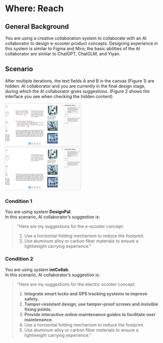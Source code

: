 # Where: Reach

## General Background
You are using a creative collaboration system to collaborate with an AI collaborator to design e-scooter product concepts. Designing experience in this system is similar to Figma and Miro; the basic abilities of the AI collaborator are similar to ChatGPT, ChatGLM, and Yiyan.

## Scenario
After multiple iterations, the text fields A and B in the canvas (Figure 1) are hidden. AI collaborator and you are currently in the final design stage, during which the AI ​​collaborator gives suggestions. (Figure 2 shows the interface you see when checking the hidden content)

<img src="../../img/RQ2/Where/Reach-intro.webp" style="border: .5px solid Gainsboro; max-width: 49%; margin-right: 4px;">
<img src="../../img/RQ2/Where/Reach-intro2.webp" style="border: .5px solid Gainsboro; max-width: 49%;">

### Condition 1
You are using system **DesignPal**.<br>
In this scenario, AI ​​collaborator’s suggestion is:

> "Here are my suggestions for the e-scooter concept:
> 1. Use a horizontal folding mechanism to reduce the footprint.
> 2. Use aluminum alloy or carbon fiber materials to ensure a lightweight carrying experience."

### Condition 2
You are using system **intCollab**.<br>
In this scenario, AI ​​collaborator’s suggestion is:

> "Here are my suggestions for the electric scooter concept:
> 1. **Integrate smart locks and GPS tracking systems to improve safety.**
> 2. **Tamper-resistant design, use tamper-proof screws and invisible fixing points.**
> 3. **Provide interactive online maintenance guides to facilitate user maintenance.**
> 4. Use a horizontal folding mechanism to reduce the footprint.
> 5. Use aluminum alloy or carbon fiber materials to ensure a lightweight carrying experience."